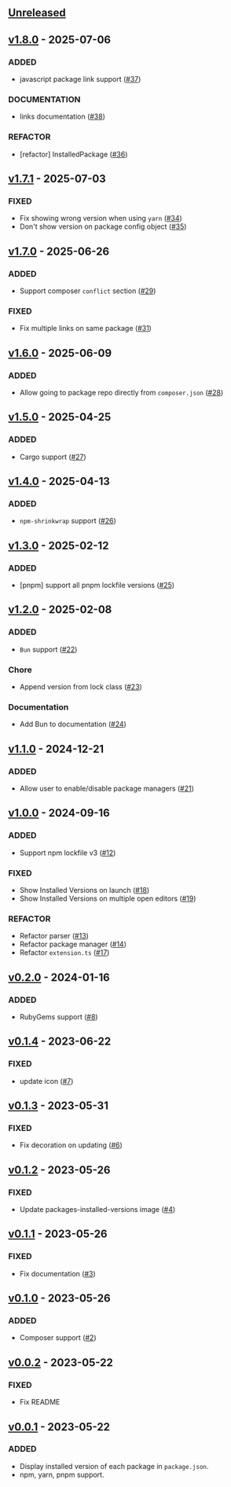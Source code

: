 ## [Unreleased](https://github.com/faissaloux/vscode-package-manager-intellisense/compare/v1.8.0...main)

## [v1.8.0](https://github.com/faissaloux/vscode-package-manager-intellisense/compare/v1.7.1...v1.8.0) - 2025-07-06
### ADDED
- javascript package link support ([#37](https://github.com/faissaloux/vscode-package-manager-intellisense/pull/37))

### DOCUMENTATION
- links documentation ([#38](https://github.com/faissaloux/vscode-package-manager-intellisense/pull/38))

### REFACTOR
- [refactor] InstalledPackage ([#36](https://github.com/faissaloux/vscode-package-manager-intellisense/pull/36))

## [v1.7.1](https://github.com/faissaloux/vscode-package-manager-intellisense/compare/v1.7.0...v1.7.1) - 2025-07-03
### FIXED
- Fix showing wrong version when using `yarn` ([#34](https://github.com/faissaloux/vscode-package-manager-intellisense/pull/34))
- Don't show version on package config object ([#35](https://github.com/faissaloux/vscode-package-manager-intellisense/pull/35))

## [v1.7.0](https://github.com/faissaloux/vscode-package-manager-intellisense/compare/v1.6.0...v1.7.0) - 2025-06-26
### ADDED
- Support composer `conflict` section ([#29](https://github.com/faissaloux/vscode-package-manager-intellisense/pull/29))

### FIXED
- Fix multiple links on same package ([#31](https://github.com/faissaloux/vscode-package-manager-intellisense/pull/31))

## [v1.6.0](https://github.com/faissaloux/vscode-package-manager-intellisense/compare/v1.5.0...v1.6.0) - 2025-06-09
### ADDED
- Allow going to package repo directly from `composer.json` ([#28](https://github.com/faissaloux/vscode-package-manager-intellisense/pull/28))

## [v1.5.0](https://github.com/faissaloux/vscode-package-manager-intellisense/compare/v1.4.0...v1.5.0) - 2025-04-25
### ADDED
- Cargo support ([#27](https://github.com/faissaloux/vscode-package-manager-intellisense/pull/27))

## [v1.4.0](https://github.com/faissaloux/vscode-package-manager-intellisense/compare/v1.3.0...v1.4.0) - 2025-04-13
### ADDED
- `npm-shrinkwrap` support ([#26](https://github.com/faissaloux/vscode-package-manager-intellisense/pull/26))

## [v1.3.0](https://github.com/faissaloux/vscode-package-manager-intellisense/compare/v1.2.0...v1.3.0) - 2025-02-12
### ADDED
- [pnpm] support all pnpm lockfile versions ([#25](https://github.com/faissaloux/vscode-package-manager-intellisense/pull/25))

## [v1.2.0](https://github.com/faissaloux/vscode-package-manager-intellisense/compare/v1.1.0...v1.2.0) - 2025-02-08
### ADDED
- `Bun` support ([#22](https://github.com/faissaloux/vscode-package-manager-intellisense/pull/22))

### Chore
- Append version from lock class ([#23](https://github.com/faissaloux/vscode-package-manager-intellisense/pull/23))

### Documentation
- Add Bun to documentation ([#24](https://github.com/faissaloux/vscode-package-manager-intellisense/pull/24))

## [v1.1.0](https://github.com/faissaloux/vscode-package-manager-intellisense/compare/v1.0.0...v1.1.0) - 2024-12-21
### ADDED
- Allow user to enable/disable package managers ([#21](https://github.com/faissaloux/vscode-package-manager-intellisense/pull/21))

## [v1.0.0](https://github.com/faissaloux/vscode-package-manager-intellisense/compare/v0.2.0...v1.0.0) - 2024-09-16
### ADDED
- Support npm lockfile v3 ([#12](https://github.com/faissaloux/vscode-package-manager-intellisense/pull/12))

### FIXED
- Show Installed Versions on launch ([#18](https://github.com/faissaloux/vscode-package-manager-intellisense/pull/18))
- Show Installed Versions on multiple open editors ([#19](https://github.com/faissaloux/vscode-package-manager-intellisense/pull/19))

### REFACTOR
- Refactor parser ([#13](https://github.com/faissaloux/vscode-package-manager-intellisense/pull/13))
- Refactor package manager ([#14](https://github.com/faissaloux/vscode-package-manager-intellisense/pull/14))
- Refactor `extension.ts` ([#17](https://github.com/faissaloux/vscode-package-manager-intellisense/pull/17))

## [v0.2.0](https://github.com/faissaloux/vscode-package-manager-intellisense/compare/v0.1.4...v0.2.0) - 2024-01-16
### ADDED
- RubyGems support ([#8](https://github.com/faissaloux/vscode-package-manager-intellisense/pull/8))

## [v0.1.4](https://github.com/faissaloux/vscode-package-manager-intellisense/compare/v0.1.3...v0.1.4) - 2023-06-22
### FIXED
- update icon ([#7](https://github.com/faissaloux/vscode-package-manager-intellisense/pull/7))

## [v0.1.3](https://github.com/faissaloux/vscode-package-manager-intellisense/compare/v0.1.2...v0.1.3) - 2023-05-31
### FIXED
- Fix decoration on updating ([#6](https://github.com/faissaloux/vscode-package-manager-intellisense/pull/6))

## [v0.1.2](https://github.com/faissaloux/vscode-package-manager-intellisense/compare/v0.1.1...v0.1.2) - 2023-05-26
### FIXED
- Update packages-installed-versions image ([#4](https://github.com/faissaloux/vscode-package-manager-intellisense/pull/4))

## [v0.1.1](https://github.com/faissaloux/vscode-package-manager-intellisense/compare/v0.1.0...v0.1.1) - 2023-05-26
### FIXED
- Fix documentation ([#3](https://github.com/faissaloux/vscode-package-manager-intellisense/pull/3))

## [v0.1.0](https://github.com/faissaloux/vscode-package-manager-intellisense/compare/v0.0.2...v0.1.0) - 2023-05-26
### ADDED
- Composer support ([#2](https://github.com/faissaloux/vscode-package-manager-intellisense/pull/2))

## [v0.0.2](https://github.com/faissaloux/vscode-package-manager-intellisense/compare/v0.0.1...v0.0.2) - 2023-05-22
### FIXED
- Fix README

## [v0.0.1](https://github.com/faissaloux/vscode-package-manager-intellisense/compare/3dbac92...v0.0.1) - 2023-05-22
### ADDED
- Display installed version of each package in `package.json`.
- npm, yarn, pnpm support.
